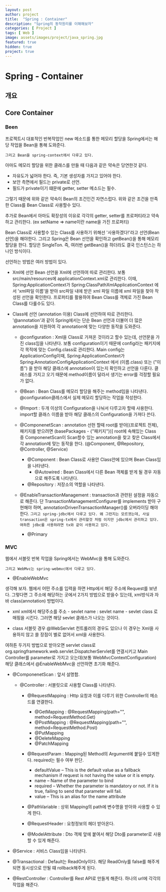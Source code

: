 ```yaml
---
layout: post
author: project
title:  "Spring : Container"
description: "Spring의 동작원리를 이해해보자"
categories: [ Project ]
tags: [ Web ]
image: assets/images/project/java_spring.jpg
featured: true
hidden: true
project: true
---
```


# Spring - Container

## 개요

## Core Container

### Been
 프로젝트시 대표적인 반복작업인 new 메소드를 통한 메모리 할당을 Spring에서는 해당 작업을 Bean을 통해 도와준다.

 `그리고 Bean을 spring-context에서 다루고 있다.`

 아마도 메모리 할당을 위한 클래스를 만들 때 다음과 같은 약속은 당연한것 같다.
 - 자유도가 넓어야 한다. 즉, 기본 생성자를 가지고 있어야 한다.
 - 보안 측면에서 필드는 private로 선언.
 - 필드가 private이기 떄문에 getter, setter 메소드는 필수.

 그렇기 때문에 위와 같은 약속이 Bean의 조건인건 자연스럽다. 위와 같은 조건을 만족한 Class를 Bean Class로 사용할수 있다. 
 
 추가로 Bean에서 아마도 확장성의 이유로 각각의 getter, setter를 프로퍼티라고 약속하고 관리한다. (ex setName => name이란 name을 가진 프로퍼티)

 Bean Class로 사용할수 있는 Class를 사용하기 위해선 '사용하겠다!'라고 선언(Bean 선언)을 해야한다. 
 그리고 Spring은 Bean 선언을 확인하고 getBean()을 통해 메모리 할당을 한다. 
 할당은 SingleTon. 즉, 여러번 getBean()을 하더라도 결국 인스턴스는 하나인 방식이다.
 
 선언하는 방법은 여러 방법이 있다.

 - Xml에 선언
 Bean 선언을 Xml에 선언하여 따로 관리한다. 보통 src/main/resources에 applicationContext.xml로 관리한다. 이때, Spring:ApplicationContext가 Spring:ClassPathXmlApplicationContext 에서 'xml파일 이름'을 받아 src파일 내에 받은 xml 파일 이름에 xml 파일을 찾아 작성된 선언을 확인한다.
 프로퍼티를 활용하여 Bean Class를 객체로 가진 Bean Class를 다룰수도 있다.

 - Class에 선언 (annotation 이용)
 Class에 선언하여 따로 관리한다. '@annotation'과 같이 Spring에서는 단순 Bean 선언과 더불어 더 많은 annotation을 지원하여 각 annotation에 맞는 다양한 동작을 도와준다. 
 
   - @configuration : Xml을 Class로 가져온 것이라고 할수 있는데, 선언문을 가진 class임을 나타낸다. 보통 configuration이기 때문에 config라는 패키지에 각 목적에 맞는 Config.class로 관리한다. Main config는 ApplicationConfig이때, Spring:ApplicationContext가 Spring:AnnotationConfigApplicationContext 에서 (이름.class) 또는 ("이름") 을 받아 해당 클래스에 annotation이 있는지 확인하고 선언을 다룬다. 클래스를 가지고 오기 때문에 method이름이 달라서 생기는 error를 걱정할 필요가 없다.

   - @Bean : Bean Class를 메모리 할당을 해주는 method임을 나타낸다. @configuration클레스에서 실제 메모리 할당하는 작업을 작성한다.

   - @Import : 두개 이상의 Configuration을 나눠서 다루고자 할때 사용한다. import할 클래스 이름을 받아 해당 클래스의 Configuration을 가져다 쓴다.

   - @ComponenetScan : annotation 선헌 할때 root를 받아[(프로젝트 전체), 패키지를 받으려면 (basePackages - {"패키지"})] root에 속해있는 Class 중 ComponenetScan이 Scan할수 있는 annotation을 찾고 찾은 Class에서 각 annotation에 맞는 동작을 한다. (@Component, @Repository, @Controller, @Service)
     - @Component : Bean Class로 사용안 Class안에 있으며 Bean Class임을 나타낸다.
       - @Autowired : Bean Class에서 다른 Bean 객체를 받게 될 경우 자동으로 해주도록 나타낸다.
     - @Repository : 저장소의 역할을 나타낸다.

   - @EnableTransactionManagement : transaction과 관련된 설정을 자동으로 해준다. 단 TransactionManagementConfigurer를 implements 받아 구현해야 하며, annotationDrivenTransactionManager()를 오버라이딩 해야 한다.
    `그리고 spring-jdbc에서 다루고 있다. 왜 그런지는 모르겟는데, 사실 transaction은 spring-tx에서 관리할것 처럼 이지만 jdbc에서 관리하고 있다. 여하튼 jdbc를 사용하려면 tx와 같이 사용하고 있다.`
     - @Primary


### MVC
 웹에서 서블릿 반복 작업을 Spring에서는 WebMvc을 통해 도와준다.

 `그리고 WebMvc는 spring-webmvc에서 다루고 있다.`

 - @EnableWebMvc

 생각해 보자. 
 웹에서 어떤 주소를 입력을 하면 Http에서 해당 주소에 Request를 보낸다. 그렇다면 그 주소에 해당하는 곳에서 2가지 방법으로 받을수 있는데, xml방식과 자바 class(annotation) 방법이다.

   - xml
   xml에서 해당주소를
    주소 - sevlet name : sevlet name - sevlet class 로 매핑을 시킨다.
    그러면 해당 sevlet 클래스가 나오는 것이다.
  
   - class
   서블릿 경우 @WebServlet
   컨트롤러의 경우도 있으나 이 경우는 Xml을 사용하지 않고 쓸 장점이 별로 없어서 xml을 사용한다.

 여하튼 두가지 방법으로 받아오면 servlet class로 org.springframework.web.servlet.DispatcherServlet를 연결시키고 Main Controller를 parameter로 가지고 오는데(보통 WebMvcContextConfiguration) 해당 클래스에서  @EnableWebMvc을 선언하면 초기화 해준다.

 - @ComponenetScan : 앞서 설명함.
     - @Controller : 서블릿으로 사용할 Class를 나타낸다.
         - @RequestMapping : Http 요창과 이를 다루기 위한 Controller의 메소드를 연결한다. 
           - @GetMapping : @RequestMapping(path="", method=RequestMethod.Get)
           - @PostMapping : @RequestMapping(path="", method=RequestMethod.Post)
           - @PutMapping
           - @DeleteMapping
           - @PatchMapping
         
         - @RequestParam : Mapping된 Method의 Argument에 붙일수 있게한다. required는 필수 여부 판단.
            - defaultValue – This is the default value as a fallback mechanism if request is not having the value or it is empty.
            - name – Name of the parameter to bind
            - required – Whether the parameter is mandatory or not. If it is true, failing to send that parameter will fail. 
            - value – This is an alias for the name attribute

         - @PathVariable : 상위 Mapping의 path에 변수명을 받아와 사용할 수 있게 한다.
         - @RequestHeader : 요청정보의 헤더 받아온다.
         - @ModelAttribute : Dto 객체 앞에 붙여서 해당 Dto를 parameter로 사용할 수 있게 해준다.
      

 - @Service : 서비스 Class임을 나타낸다.
 - @Transactional : Default는 ReadOnly이다. 해당 ReadOnly를 false를 해주게 되면 동시성으로 안될 떄 rollback해주게 된다.

 - @RestController : Controller를 Rest API로 만들게 해준다. 하나의 url에 각각의 작업을 해준다.
 

 


 


 


  


 
